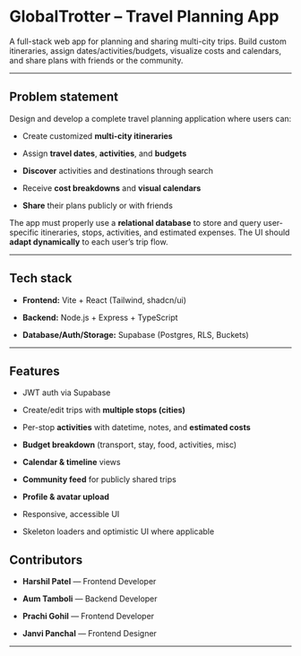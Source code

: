 # GlobalTrotter – Travel Planning App

  

A full-stack web app for planning and sharing multi-city trips. Build custom itineraries, assign dates/activities/budgets, visualize costs and calendars, and share plans with friends or the community.

  

---

  

## Problem statement

  

Design and develop a complete travel planning application where users can:

  

- Create customized **multi-city itineraries**

- Assign **travel dates**, **activities**, and **budgets**

-  **Discover** activities and destinations through search

- Receive **cost breakdowns** and **visual calendars**

-  **Share** their plans publicly or with friends

  

The app must properly use a **relational database** to store and query user-specific itineraries, stops, activities, and estimated expenses. The UI should **adapt dynamically** to each user’s trip flow.

  

---

  

## Tech stack

  

-  **Frontend:** Vite + React (Tailwind, shadcn/ui)

-  **Backend:** Node.js + Express + TypeScript

-  **Database/Auth/Storage:** Supabase (Postgres, RLS, Buckets)

  

---

  

## Features

  

- JWT auth via Supabase

- Create/edit trips with **multiple stops (cities)**

- Per-stop **activities** with datetime, notes, and **estimated costs**

-  **Budget breakdown** (transport, stay, food, activities, misc)

-  **Calendar & timeline** views

-  **Community feed** for publicly shared trips

-  **Profile & avatar upload**

- Responsive, accessible UI

- Skeleton loaders and optimistic UI where applicable



  

  



  



  


 
  

## Contributors

  

-  **Harshil Patel** — Frontend Developer

-  **Aum Tamboli** — Backend Developer

-  **Prachi Gohil** — Frontend Developer

-  **Janvi Panchal** — Frontend Designer

  

---

